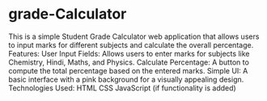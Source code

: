 # grade-Calculator
This is a simple Student Grade Calculator web application that allows users to input marks for different subjects and calculate the overall percentage.
Features:
User Input Fields: Allows users to enter marks for subjects like Chemistry, Hindi, Maths, and Physics.
Calculate Percentage: A button to compute the total percentage based on the entered marks.
Simple UI: A basic interface with a pink background for a visually appealing design.
Technologies Used:
HTML
CSS
JavaScript (if functionality is added)
